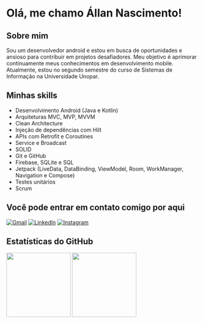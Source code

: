 # Olá, me chamo Állan Nascimento!

## Sobre mim
Sou um desenvolvedor android e estou em busca de oportunidades e ansioso para contribuir em projetos desafiadores. Meu objetivo é aprimorar continuamente meus conhecimentos em desenvolvimento mobile. Atualmente, estou no segundo semestre do curso de Sistemas de Informação na Universidade Unopar.

## Minhas skills 

- Desenvolvimento Android (Java e Kotlin)
- Arquiteturas MVC, MVP, MVVM
- Clean Architecture
- Injeção de dependências com Hilt
- APIs com Retrofit e Coroutines
- Service e Broadcast
- SOLID
- Git e GitHub
- Firebase, SQLite e SQL
- Jetpack (LiveData, DataBinding, ViewModel, Room, WorkManager, Navigation e Compose)
- Testes unitários
- Scrum

## Você pode entrar em contato comigo por aqui

[![Gmail](https://img.shields.io/badge/Gmail-D14836?style=for-the-badge&logo=gmail&logoColor=white)](mailto:devallannascimento@gmail.com)
[![LinkedIn](https://img.shields.io/badge/linkedin-%230077B5.svg?style=for-the-badge&logo=linkedin&logoColor=white)](https://www.linkedin.com/in/allannascimento/)
[![Instagram](https://img.shields.io/badge/Instagram-%23E4405F.svg?style=for-the-badge&logo=Instagram&logoColor=white)](https://www.instagram.com/allannascimento.s/)

## Estatísticas do GitHub

<div>
  <img height="168em" src="https://github-readme-stats-sigma-five.vercel.app/api?username=devallannascimento&show_icons=true&theme=dark"/>
  <img height="168em" src="https://github-readme-stats-sigma-five.vercel.app/api/top-langs/?username=devallannascimento&layout=compact&langs_count=7&theme=dark"/>
</div>
